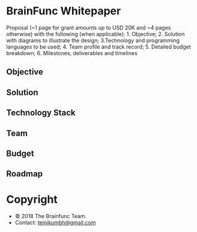# BrainFunc Whitepaper
Proposal (~1 page for grant amounts up to USD 20K and ~4 pages otherwise) with the following (when applicable): 1. Objective; 2. Solution with diagrams to illustrate the design; 3.Technology and programming languages to be used; 4. Team profile and track record; 5. Detailed budget breakdown; 6. Milestones, deliverables and timelines

## Objective
## Solution
## Technology Stack
## Team
## Budget
## Roadmap

# Copyright
- © 2018 The Brainfunc Team.
- Contact: tejnikumbh@gmail.com
